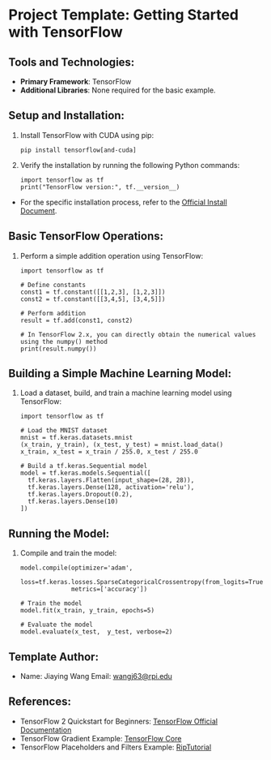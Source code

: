# **Project Template: Getting Started with TensorFlow**

## **Tools and Technologies:**

- **Primary Framework**: TensorFlow
- **Additional Libraries**: None required for the basic example.

## **Setup and Installation:**

1. Install TensorFlow with CUDA using pip:

   ```
   pip install tensorflow[and-cuda]
   ```

2. Verify the installation by running the following Python commands:

   ```
   import tensorflow as tf
   print("TensorFlow version:", tf.__version__)
   ```

* For the specific installation process, refer to the [Official Install Document](https://www.tensorflow.org/install/pip#linux).

## **Basic TensorFlow Operations:**

1. Perform a simple addition operation using TensorFlow:

   ```
   import tensorflow as tf
   
   # Define constants
   const1 = tf.constant([[1,2,3], [1,2,3]])
   const2 = tf.constant([[3,4,5], [3,4,5]])
   
   # Perform addition
   result = tf.add(const1, const2)
   
   # In TensorFlow 2.x, you can directly obtain the numerical values using the numpy() method
   print(result.numpy())
   ```

## **Building a Simple Machine Learning Model:**

1. Load a dataset, build, and train a machine learning model using TensorFlow:

   ```
   import tensorflow as tf
   
   # Load the MNIST dataset
   mnist = tf.keras.datasets.mnist
   (x_train, y_train), (x_test, y_test) = mnist.load_data()
   x_train, x_test = x_train / 255.0, x_test / 255.0
   
   # Build a tf.keras.Sequential model
   model = tf.keras.models.Sequential([
     tf.keras.layers.Flatten(input_shape=(28, 28)),
     tf.keras.layers.Dense(128, activation='relu'),
     tf.keras.layers.Dropout(0.2),
     tf.keras.layers.Dense(10)
   ])
   ```

## **Running the Model:**

1. Compile and train the model:

   ```
   model.compile(optimizer='adam',
                 loss=tf.keras.losses.SparseCategoricalCrossentropy(from_logits=True),
                 metrics=['accuracy'])
   
   # Train the model
   model.fit(x_train, y_train, epochs=5)
   
   # Evaluate the model
   model.evaluate(x_test,  y_test, verbose=2)
   ```

## **Template Author:**

- Name: Jiaying Wang   Email: wangj63@rpi.edu

## **References:**

- TensorFlow 2 Quickstart for Beginners: [TensorFlow Official Documentation](https://www.tensorflow.org/tutorials/quickstart/beginner)
- TensorFlow Gradient Example: [TensorFlow Core](https://www.tensorflow.org/guide/autodiff)
- TensorFlow Placeholders and Filters Example: [RipTutorial](https://riptutorial.com/tensorflow/example/31823/basic-rnn-example-in-tensorflow)